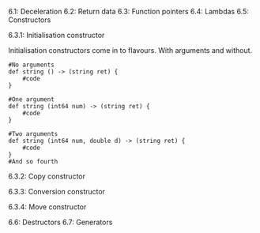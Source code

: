 6.1: Deceleration
6.2: Return data
6.3: Function pointers
6.4: Lambdas
6.5: Constructors

6.3.1: Initialisation constructor

Initialisation constructors come in to flavours. With arguments and without.
```
#No arguments
def string () -> (string ret) {
	#code
}

#One argument
def string (int64 num) -> (string ret) {
	#code
}

#Two arguments
def string (int64 num, double d) -> (string ret) {
	#code
}
#And so fourth
```


6.3.2: Copy constructor

6.3.3: Conversion constructor

6.3.4: Move constructor


6.6: Destructors
6.7: Generators